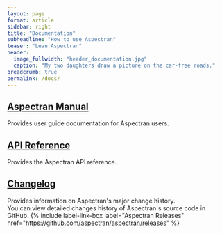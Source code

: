 ```yaml
---
layout: page
format: article
sidebar: right
title: "Documentation"
subheadline: "How to use Aspectran"
teaser: "Lean Aspectran"
header:
  image_fullwidth: "header_documentation.jpg"
  caption: "My two daughters draw a picture on the car-free roads."
breadcrumb: true
permalink: /docs/
---
```


## [Aspectran Manual][1]
Provides user guide documentation for Aspectran users.

## [API Reference][2]
Provides the Aspectran API reference.

## [Changelog][3]
Provides information on Aspectran's major change history.  
You can view detailed changes history of Aspectran's source code in GitHub.
{% include label-link-box label="Aspectran Releases" href="https://github.com/aspectran/aspectran/releases" %}

[1]: /docs/manual/
[2]: /docs/api/
[3]: /docs/changelog/
